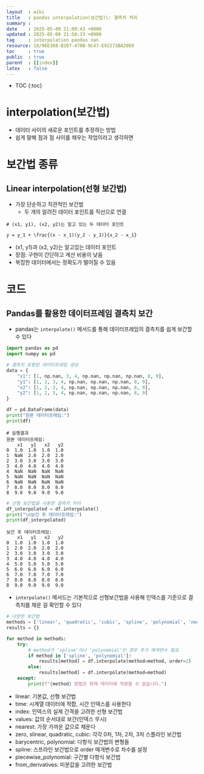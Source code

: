 ```yaml
---
layout  : wiki
title   : pandas interpolation(보간법)\: 결측치 처리
summary : 
date    : 2025-05-09 21:09:43 +0900
updated : 2025-05-09 21:50:33 +0900
tag     : interpolation pandas nan
resource: 18/96E368-B307-470B-9C47-E92273BA20D9
toc     : true
public  : true
parent  : [[index]]
latex   : false
---
```

* TOC
{:toc}

# interpolation(보간법)
- 데이터 사이의 새로운 포인트를 추정하는 방법
- 쉽게 말해 점과 점 사이를 채우는 작업이라고 생각하면 

# 보간법 종류
## Linear interpolation(선형 보간법)
- 가장 단순하고 직관적인 보간법
    - 두 개의 알려진 데이터 포인트를 직선으로 연결

```
# (x1, y1), (x2, y2)는 알고 있는 두 데이터 포인트

y = y_1 + \frac{(x - x_1)(y_2 - y_1)}{x_2 - x_1}

```
- (x1, y1)과 (x2, y2)는 알고있는 데이터 포인트
- 장점: 구현이 간단하고 계산 비용이 낮음
- 복잡한 데이터에서는 정확도가 떨어질 수 있음


# 코드
## Pandas를 활용한 데이터프레임 결측치 보간
- pandas는 `interpolate()` 메서드를 통해 데이터프레임의 결측치를 쉽게 보간할 수 있다

```python
import pandas as pd
import numpy as pd

# 결측치 포함된 데이터프레임 생성
data = {
    "x1": [1, np.nan, 3, 4, np.nan, np.nan, np.nan, 8, 9],
    "y1": [1, 2, 3, 4, np.nan, np.nan, np.nan, 8, 9],
    "x2": [1, 2, 3, 4, np.nan, np.nan, np.nan, 8, 9],
    "y2": [1, 2, 3, 4, np.nan, np.nan, np.nan, 8, 9]
}

df = pd.DataFrame(data)
print("원본 데이터프레임:")
print(df)
```

```
# 실행결과
원본 데이터프레임:
    x1   y1   x2   y2
0  1.0  1.0  1.0  1.0
1  NaN  2.0  2.0  2.0
2  3.0  3.0  3.0  3.0
3  4.0  4.0  4.0  4.0
4  NaN  NaN  NaN  NaN
5  NaN  NaN  NaN  NaN
6  NaN  NaN  NaN  NaN
7  8.0  8.0  8.0  8.0
8  9.0  9.0  9.0  9.0
```

```python
# 선형 보간법을 사용한 결측치 처리
df_interpolated = df.interpolate()
print("\n보간 후 데이터프레임:")
print(df_interpolated)
```

```
보간 후 데이터프레임:
    x1   y1   x2   y2
0  1.0  1.0  1.0  1.0
1  2.0  2.0  2.0  2.0
2  3.0  3.0  3.0  3.0
3  4.0  4.0  4.0  4.0
4  5.0  5.0  5.0  5.0
5  6.0  6.0  6.0  6.0
6  7.0  7.0  7.0  7.0
7  8.0  8.0  8.0  8.0
8  9.0  9.0  9.0  9.0
```

- `interpolate()` 메서드는 기본적으로 선형보간법을 사용해 인덱스를 기준으로 결측치를 채운 걸 확인할 수 있다

```python
# 다양한 보간법
methods = ['linear', 'quadratic', 'cubic', 'spline', 'polynomial', 'nearest']
results = {}

for method in methods:
    try:
        # method가 'spline'이나 'polynomial'인 경우 추가 매개변수 필요
        if method in ['spline', 'polynomial']:
            results[method] = df.interpolate(method=method, order=2)
        else:
            results[method] = df.interpolate(method=method)
    except:
        print(f"{method} 방법은 현재 데이터에 적용할 수 없습니다.")
```
- linear: 기본값, 선형 보간법
- time: 시계열 데이터에 적합, 시간 인덱스를 사용한다
- index: 인덱스의 실제 간격을 고려한 선형 보간법
- values: 값의 순서대로 보간(인덱스 무시)
- nearest: 가장 가까운 값으로 채운다
- zero, slinear, quadratic, cubic: 각각 0차, 1차, 2차, 3차 스플라인 보간법
- barycentric, polynomial: 다항식 보간법의 변형들
- spline: 스프라인 보간법으로 order 매개변수로 차수를 설정
- piecewise_polynomial: 구간별 다항식 보간법
- from_derivatives: 미분값을 고려한 보간법


